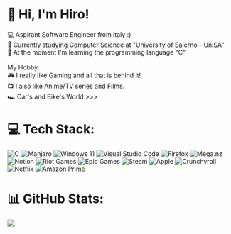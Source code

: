 # 👋 Hi, I'm Hiro!
💻 Aspirant Software Engineer from italy :)<br>📖 Currently studying Computer Science at "University of Salerno - UniSA"<br>💭 At the moment I'm learning the programming language "C"<br><br>My Hobby:<br>🎮 I really like Gaming and all that is behind it!<br>📺 I also like Anime/TV series and Films.<br>🏎️ Car's and Bike's World >>>

# 💻 Tech Stack:
![C](https://img.shields.io/badge/c-%2300599C.svg?style=for-the-badge&logo=c&logoColor=white) ![Manjaro](https://img.shields.io/badge/Manjaro-35BF5C?style=for-the-badge&logo=Manjaro&logoColor=white) ![Windows 11](https://img.shields.io/badge/Windows%2011-%230079d5.svg?style=for-the-badge&logo=Windows%2011&logoColor=white) ![Visual Studio Code](https://img.shields.io/badge/Visual%20Studio%20Code-0078d7.svg?style=for-the-badge&logo=visual-studio-code&logoColor=white)  ![Firefox](https://img.shields.io/badge/Firefox-FF7139?style=for-the-badge&logo=Firefox-Browser&logoColor=white) ![Mega.nz](https://img.shields.io/badge/Mega-%23D90007.svg?style=for-the-badge&logo=Mega&logoColor=white) ![Notion](https://img.shields.io/badge/Notion-%23000000.svg?style=for-the-badge&logo=notion&logoColor=white) ![Riot Games](https://img.shields.io/badge/riotgames-D32936.svg?style=for-the-badge&logo=riotgames&logoColor=white) ![Epic Games](https://img.shields.io/badge/epicgames-%23313131.svg?style=for-the-badge&logo=epicgames&logoColor=white)	![Steam](https://img.shields.io/badge/steam-%23000000.svg?style=for-the-badge&logo=steam&logoColor=white) ![Apple](https://img.shields.io/badge/Apple-%23000000.svg?style=for-the-badge&logo=apple&logoColor=white) ![Crunchyroll](https://img.shields.io/badge/Crunchyroll-F47521?style=for-the-badge&logo=crunchyroll&logoColor=white) ![Netflix](https://img.shields.io/badge/Netflix-E50914?style=for-the-badge&logo=netflix&logoColor=white) ![Amazon Prime](https://img.shields.io/badge/Amazon%20Prime-0F79AF?style=for-the-badge&logo=amazonprime&logoColor=white)
# 📊 GitHub Stats:
![](https://github-readme-stats.vercel.app/api?username=hiroo0&theme=dark&hide_border=false&include_all_commits=false&count_private=false)<br/>


